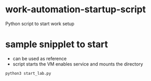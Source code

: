 # work-automation-startup-script
Python script to start work setup

# sample snipplet to start 

* can be used as reference
* script starts the VM enables service and mounts the directory

`python3 start_lab.py`